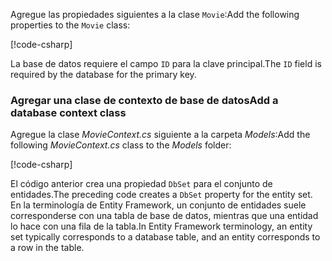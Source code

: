 <span data-ttu-id="48470-101">Agregue las propiedades siguientes a la clase `Movie`:</span><span class="sxs-lookup"><span data-stu-id="48470-101">Add the following properties to the `Movie` class:</span></span>

[!code-csharp[](../../tutorials/razor-pages/razor-pages-start/sample/RazorPagesMovie/Models/MovieNoEF.cs?name=snippet_MovieNoEF)]

<span data-ttu-id="48470-102">La base de datos requiere el campo `ID` para la clave principal.</span><span class="sxs-lookup"><span data-stu-id="48470-102">The `ID` field is required by the database for the primary key.</span></span>

<a name="dc"></a>
### <a name="add-a-database-context-class"></a><span data-ttu-id="48470-103">Agregar una clase de contexto de base de datos</span><span class="sxs-lookup"><span data-stu-id="48470-103">Add a database context class</span></span>

<span data-ttu-id="48470-104">Agregue la clase *MovieContext.cs* siguiente a la carpeta *Models*:</span><span class="sxs-lookup"><span data-stu-id="48470-104">Add the following *MovieContext.cs* class to the *Models* folder:</span></span>  

[!code-csharp[](../../tutorials/razor-pages/razor-pages-start/snapshot_sample/RazorPagesMovie/Models/MovieContext.cs)]

<span data-ttu-id="48470-105">El código anterior crea una propiedad `DbSet` para el conjunto de entidades.</span><span class="sxs-lookup"><span data-stu-id="48470-105">The preceding code creates a `DbSet` property for the entity set.</span></span> <span data-ttu-id="48470-106">En la terminología de Entity Framework, un conjunto de entidades suele corresponderse con una tabla de base de datos, mientras que una entidad lo hace con una fila de la tabla.</span><span class="sxs-lookup"><span data-stu-id="48470-106">In Entity Framework terminology, an entity set typically corresponds to a database table, and an entity corresponds to a row in the table.</span></span>
